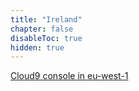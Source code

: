 ```yaml
---
title: "Ireland"
chapter: false
disableToc: true
hidden: true
---
```


[Cloud9 console in eu-west-1](https://eu-west-1.console.aws.amazon.com/cloud9/)
